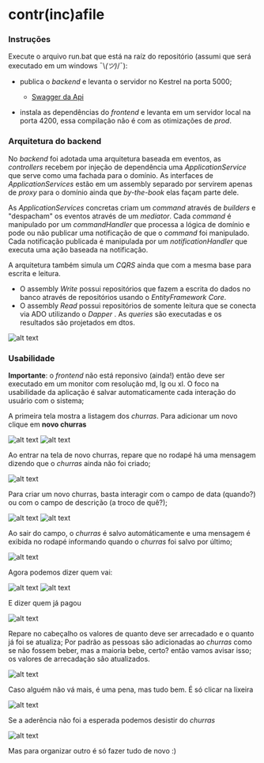 # contr(inc)afile

### Instruções

Execute o arquivo run.bat que está na raíz do repositório (assumi que será executado em um windows  ¯\\_(ツ)_/¯): 
  - publica o *backend* e levanta o servidor no Kestrel na porta 5000; 
    - [Swagger da Api](http://localhost:5000/swagger "Swagger da Api")

- instala as dependências do *frontend* e levanta em um servidor local na porta 4200, essa compilação não é com as otimizações de *prod*.

### Arquitetura do backend
No *backend* foi adotada uma arquitetura baseada em eventos, as *controllers* recebem por injeção de dependência uma *ApplicationService*  que serve como uma fachada para o domínio. As interfaces de *ApplicationServices* estão em um assembly separado por servirem apenas de *proxy* para o domínio ainda que *by-the-book* elas façam parte dele. 

As *ApplicationServices*  concretas criam um *command* através de *builders* e "despacham" os eventos através de um *mediator*. Cada *command* é manipulado por um *commandHandler* que processa a lógica de domínio e pode ou não publicar uma notificação de que o *command* foi manipulado. Cada notificação publicada é manipulada por um *notificationHandler* que executa uma ação baseada na notificação.

A arquitetura também simula um *CQRS* ainda que com a mesma base para escrita e leitura. 
- O assembly *Write* possui repositórios que fazem a escrita do dados no banco através de repositórios usando o *EntityFramework Core*.
- O assembly *Read* possui repositórios de somente leitura que se conecta via ADO utilizando o *Dapper* . As *queries*  são executadas e os resultados são projetados em dtos.

![alt text](Arquitetura.png)

### Usabilidade

**Importante**: o *frontend* não está reponsivo (ainda!) então deve ser executado em um monitor com resolução md, lg ou xl.
O foco na usabilidade da aplicação é salvar automaticamente cada interação do usuário com o sistema;

A primeira tela mostra a listagem dos *churras*. Para adicionar um novo clique em **novo churras**

![alt text](how-to/0.listagem.png)
![alt text](how-to/11.volta-pra-lista.png)

Ao entrar na tela de novo churras, repare que no rodapé há uma mensagem dizendo que o *churras* ainda não foi criado;

![alt text](how-to/1.sem-churras.png)

Para criar um novo churras, basta interagir com o campo de data (quando?) ou com o campo de descrição (a troco de quê?);

![alt text](how-to/2.quando.png)
![alt text](how-to/3.quando-popup.png)

Ao sair do campo, o *churras* é salvo automáticamente e uma mensagem é exibida no rodapé informando quando o *churras* foi salvo por último; 

![alt text](how-to/4.churas-criado.png)

Agora podemos dizer quem vai: 

![alt text](how-to/5.adicionar-pessoas.png)
![alt text](how-to/6.muitas-pessoas.png)

E dizer quem já pagou

![alt text](how-to/7.pago.png)

Repare no cabeçalho os valores de quanto deve ser arrecadado e o quanto já foi se atualiza; Por padrão as pessoas são adicionadas ao *churras* como se não fossem beber, mas a maioria bebe, certo? então vamos avisar isso; os valores de arrecadação são atualizados.

![alt text](how-to/8.com-bebida.png)

Caso alguém não vá mais, é uma pena, mas tudo bem. É só clicar na lixeira

![alt text](how-to/9.remover.png)

Se a aderência não foi a esperada podemos desistir do *churras* 

![alt text](how-to/10.desistir.png)

Mas para organizar outro é só fazer tudo de novo :)
